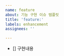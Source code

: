 ```yaml
---
name: feature
about: 기능 구현 이슈 템플릿
title: 'feature:'
labels: enhancement
assignees: ''

---
```


- [] 구현내용
